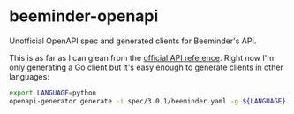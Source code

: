 # beeminder-openapi

Unofficial OpenAPI spec and generated clients for Beeminder's API.

This is as far as I can glean from the [official API reference](https://api.beeminder.com/#beeminder-api-reference). Right now I'm only generating a Go client but it's easy enough to generate clients in other languages:

```sh
export LANGUAGE=python
openapi-generator generate -i spec/3.0.1/beeminder.yaml -g ${LANGUAGE} -o clients/${LANGUAGE}
```

